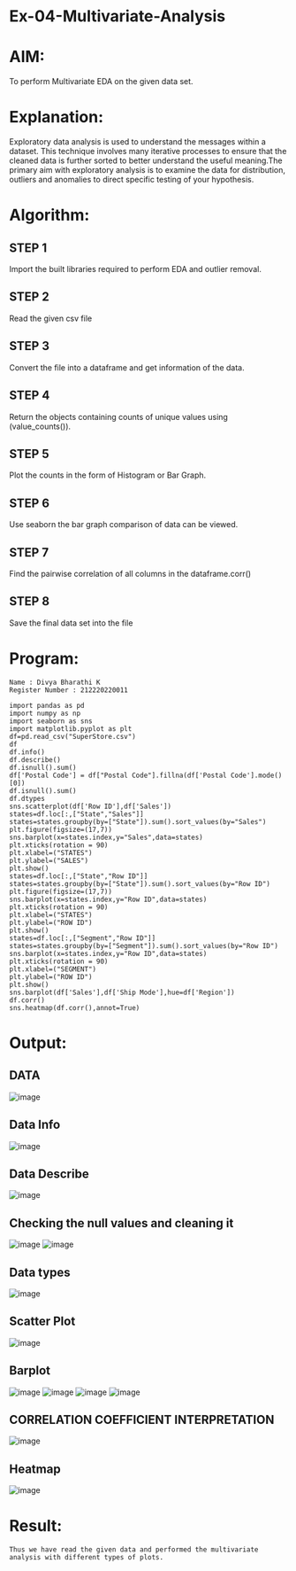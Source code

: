 # Ex-04-Multivariate-Analysis

# AIM:
To perform Multivariate EDA on the given data set.
# Explanation:
Exploratory data analysis is used to understand the messages within a dataset. This technique involves many iterative processes to ensure that the cleaned data is further sorted to better understand the useful meaning.The primary aim with exploratory analysis is to examine the data for distribution, outliers and anomalies to direct specific testing of your hypothesis.
# Algorithm:
## STEP 1
Import the built libraries required to perform EDA and outlier removal.

## STEP 2
Read the given csv file

## STEP 3
Convert the file into a dataframe and get information of the data.

## STEP 4
Return the objects containing counts of unique values using (value_counts()).

## STEP 5
Plot the counts in the form of Histogram or Bar Graph.

## STEP 6
Use seaborn the bar graph comparison of data can be viewed.

## STEP 7
Find the pairwise correlation of all columns in the dataframe.corr()

## STEP 8
Save the final data set into the file
# Program:
~~~
Name : Divya Bharathi K
Register Number : 212220220011

import pandas as pd
import numpy as np
import seaborn as sns
import matplotlib.pyplot as plt
df=pd.read_csv("SuperStore.csv")
df
df.info()
df.describe()
df.isnull().sum()
df['Postal Code'] = df["Postal Code"].fillna(df['Postal Code'].mode()[0])
df.isnull().sum()
df.dtypes
sns.scatterplot(df['Row ID'],df['Sales'])
states=df.loc[:,["State","Sales"]]
states=states.groupby(by=["State"]).sum().sort_values(by="Sales")
plt.figure(figsize=(17,7))
sns.barplot(x=states.index,y="Sales",data=states)
plt.xticks(rotation = 90)
plt.xlabel=("STATES")
plt.ylabel=("SALES")
plt.show()
states=df.loc[:,["State","Row ID"]]
states=states.groupby(by=["State"]).sum().sort_values(by="Row ID")
plt.figure(figsize=(17,7))
sns.barplot(x=states.index,y="Row ID",data=states)
plt.xticks(rotation = 90)
plt.xlabel=("STATES")
plt.ylabel=("ROW ID")
plt.show()
states=df.loc[:,["Segment","Row ID"]]
states=states.groupby(by=["Segment"]).sum().sort_values(by="Row ID")
sns.barplot(x=states.index,y="Row ID",data=states)
plt.xticks(rotation = 90)
plt.xlabel=("SEGMENT")
plt.ylabel=("ROW ID")
plt.show()
sns.barplot(df['Sales'],df['Ship Mode'],hue=df['Region'])
df.corr()
sns.heatmap(df.corr(),annot=True)
~~~
# Output:
## DATA
![image](https://user-images.githubusercontent.com/113699377/230833750-4903b53b-0779-44e2-b884-2142f2d72728.png)
## Data Info
![image](https://user-images.githubusercontent.com/113699377/230833817-f876c620-c152-4f08-a8ac-3a4404745534.png)
## Data Describe
![image](https://user-images.githubusercontent.com/113699377/230833886-25526536-a6f9-4886-83a4-5246a701d5ed.png)
## Checking the null values and cleaning it
![image](https://user-images.githubusercontent.com/113699377/230834091-a12040bc-1c29-4353-80b4-5d626bdac4b6.png)
![image](https://user-images.githubusercontent.com/113699377/230834203-b34b6173-6444-4e6d-bbb2-30caeda81133.png)
## Data types
![image](https://user-images.githubusercontent.com/113699377/230834243-9c5c10b7-13b5-419d-a7e9-338f741d793b.png)
## Scatter Plot
![image](https://user-images.githubusercontent.com/113699377/230834394-b38ba5ee-2391-4d99-9f4a-edd6848d185d.png)
## Barplot
![image](https://user-images.githubusercontent.com/113699377/230834429-ed258cfa-6c96-43ff-8801-13ea478b5bba.png)
![image](https://user-images.githubusercontent.com/113699377/230834510-cfa22608-4235-4bc8-9a61-a72de4484331.png)
![image](https://user-images.githubusercontent.com/113699377/230834543-ed2bface-2f04-4896-a710-c0191916366b.png)
![image](https://user-images.githubusercontent.com/113699377/230834582-9d787235-13f7-44e7-9695-fd1cd954dc0b.png)
## CORRELATION COEFFICIENT INTERPRETATION
![image](https://user-images.githubusercontent.com/113699377/230834641-734f88ad-65bc-4c9c-8b92-98ae74a82ea6.png)
## Heatmap
![image](https://user-images.githubusercontent.com/113699377/230834736-105def8b-8dca-49ce-9f2b-c7b606d1ee29.png)
# Result:
~~~
Thus we have read the given data and performed the multivariate analysis with different types of plots.
~~~





